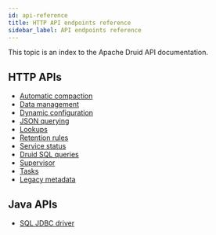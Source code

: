 ```yaml
---
id: api-reference
title: HTTP API endpoints reference
sidebar_label: API endpoints reference
---
```


<!--
  ~ Licensed to the Apache Software Foundation (ASF) under one
  ~ or more contributor license agreements.  See the NOTICE file
  ~ distributed with this work for additional information
  ~ regarding copyright ownership.  The ASF licenses this file
  ~ to you under the Apache License, Version 2.0 (the
  ~ "License"); you may not use this file except in compliance
  ~ with the License.  You may obtain a copy of the License at
  ~
  ~   http://www.apache.org/licenses/LICENSE-2.0
  ~
  ~ Unless required by applicable law or agreed to in writing,
  ~ software distributed under the License is distributed on an
  ~ "AS IS" BASIS, WITHOUT WARRANTIES OR CONDITIONS OF ANY
  ~ KIND, either express or implied.  See the License for the
  ~ specific language governing permissions and limitations
  ~ under the License.
  -->


This topic is an index to the Apache Druid API documentation.

## HTTP APIs
* [Automatic compaction](./automatic-compaction-api.md)
* [Data management](./data-management-api.md)
* [Dynamic configuration](./dynamic-configuration-api.md)
* [JSON querying](./json-querying-api.md)
* [Lookups](./lookups-api.md)
* [Retention rules](./retention-rules-api.md)
* [Service status](./service-status-api.md)
* [Druid SQL queries](./sql-api.md)
* [Supervisor](./supervisor-api.md)
* [Tasks](./tasks-api.md)
* [Legacy metadata](./legacy-metadata-api.md)

## Java APIs
* [SQL JDBC driver](./sql-jdbc.md)




